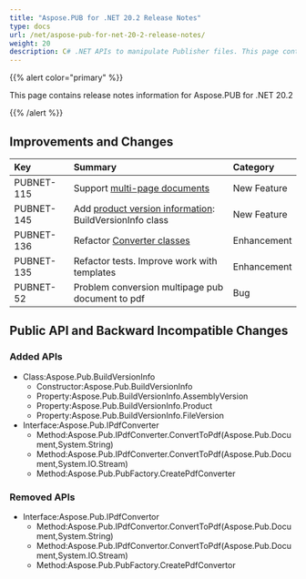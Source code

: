 ```yaml
---
title: "Aspose.PUB for .NET 20.2 Release Notes"
type: docs
url: /net/aspose-pub-for-net-20-2-release-notes/
weight: 20
description: C# .NET APIs to manipulate Publisher files. This page contains new features Aspose.PUB for .NET, enhancement, and bug fixes in 2020, version 20.2.
---
```


{{% alert color="primary" %}} 

This page contains release notes information for Aspose.PUB for .NET 20.2

{{% /alert %}} 
## **Improvements and Changes**

|**Key**|**Summary**|**Category**|
| :- | :- | :- |
|PUBNET-115|Support [multi-page documents](/pub/net/pub-to-pdf/)|New Feature|
|PUBNET-145|Add [product version information](/pub/net/installation/#installation-getassemblybuildversioninformation): BuildVersionInfo class|New Feature|
|PUBNET-136|Refactor [Converter classes](/pub/net/pub-to-pdf/)|Enhancement|
|PUBNET-135|Refactor tests. Improve work with templates|Enhancement|
|PUBNET-52|Problem conversion multipage pub document to pdf|Bug|
## **Public API and Backward Incompatible Changes**
### **Added APIs**
- Class:Aspose.Pub.BuildVersionInfo
  - Constructor:Aspose.Pub.BuildVersionInfo
  - Property:Aspose.Pub.BuildVersionInfo.AssemblyVersion
  - Property:Aspose.Pub.BuildVersionInfo.Product
  - Property:Aspose.Pub.BuildVersionInfo.FileVersion
- Interface:Aspose.Pub.IPdfConverter
  - Method:Aspose.Pub.IPdfConverter.ConvertToPdf(Aspose.Pub.Document,System.String)
  - Method:Aspose.Pub.IPdfConverter.ConvertToPdf(Aspose.Pub.Document,System.IO.Stream)
  - Method:Aspose.Pub.PubFactory.CreatePdfConverter
### **Removed APIs**
- Interface:Aspose.Pub.IPdfConvertor
  - Method:Aspose.Pub.IPdfConvertor.ConvertToPdf(Aspose.Pub.Document,System.String)
  - Method:Aspose.Pub.IPdfConvertor.ConvertToPdf(Aspose.Pub.Document,System.IO.Stream)
  - Method:Aspose.Pub.PubFactory.CreatePdfConvertor
